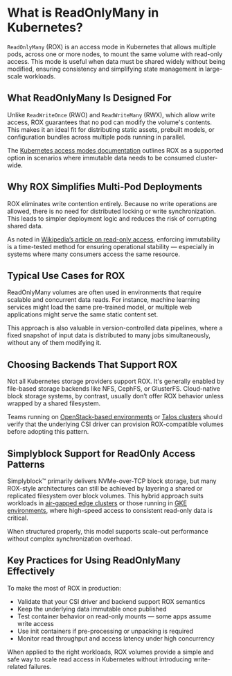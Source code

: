 # What is ReadOnlyMany in Kubernetes?

`ReadOnlyMany` (ROX) is an access mode in Kubernetes that allows multiple pods, across one or more nodes, to mount the same volume with read-only access. This mode is useful when data must be shared widely without being modified, ensuring consistency and simplifying state management in large-scale workloads.

## What ReadOnlyMany Is Designed For

Unlike `ReadWriteOnce` (RWO) and `ReadWriteMany` (RWX), which allow write access, ROX guarantees that no pod can modify the volume's contents. This makes it an ideal fit for distributing static assets, prebuilt models, or configuration bundles across multiple pods running in parallel.

The [Kubernetes access modes documentation](https://kubernetes.io/docs/concepts/storage/persistent-volumes/#access-modes) outlines ROX as a supported option in scenarios where immutable data needs to be consumed cluster-wide.

## Why ROX Simplifies Multi-Pod Deployments

ROX eliminates write contention entirely. Because no write operations are allowed, there is no need for distributed locking or write synchronization. This leads to simpler deployment logic and reduces the risk of corrupting shared data.

As noted in [Wikipedia’s article on read-only access](https://en.wikipedia.org/wiki/Read-only), enforcing immutability is a time-tested method for ensuring operational stability — especially in systems where many consumers access the same resource.

## Typical Use Cases for ROX

ReadOnlyMany volumes are often used in environments that require scalable and concurrent data reads. For instance, machine learning services might load the same pre-trained model, or multiple web applications might serve the same static content set.

This approach is also valuable in version-controlled data pipelines, where a fixed snapshot of input data is distributed to many jobs simultaneously, without any of them modifying it.

## Choosing Backends That Support ROX

Not all Kubernetes storage providers support ROX. It's generally enabled by file-based storage backends like NFS, CephFS, or GlusterFS. Cloud-native block storage systems, by contrast, usually don’t offer ROX behavior unless wrapped by a shared filesystem.

Teams running on [OpenStack-based environments](https://www.simplyblock.io/supported-environments/openstack/) or [Talos clusters](https://www.simplyblock.io/supported-environments/talos/) should verify that the underlying CSI driver can provision ROX-compatible volumes before adopting this pattern.

## Simplyblock Support for ReadOnly Access Patterns

Simplyblock™ primarily delivers NVMe-over-TCP block storage, but many ROX-style architectures can still be achieved by layering a shared or replicated filesystem over block volumes. This hybrid approach suits workloads in [air-gapped edge clusters](https://www.simplyblock.io/supported-environments/edge-air-gapped-storage/) or those running in [GKE environments](https://www.simplyblock.io/supported-environments/gke/), where high-speed access to consistent read-only data is critical.

When structured properly, this model supports scale-out performance without complex synchronization overhead.

## Key Practices for Using ReadOnlyMany Effectively

To make the most of ROX in production:

- Validate that your CSI driver and backend support ROX semantics  
- Keep the underlying data immutable once published  
- Test container behavior on read-only mounts — some apps assume write access  
- Use init containers if pre-processing or unpacking is required  
- Monitor read throughput and access latency under high concurrency

When applied to the right workloads, ROX volumes provide a simple and safe way to scale read access in Kubernetes without introducing write-related failures.
